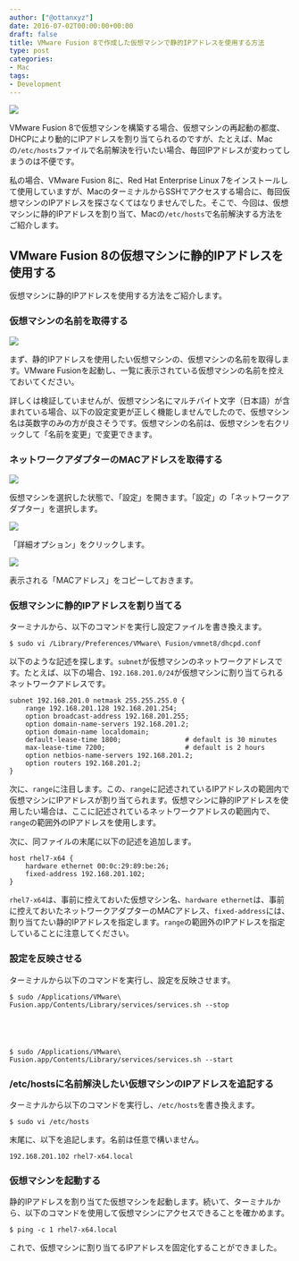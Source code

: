 ```yaml
---
author: ["@ottanxyz"]
date: 2016-07-02T00:00:00+00:00
draft: false
title: VMware Fusion 8で作成した仮想マシンで静的IPアドレスを使用する方法
type: post
categories:
- Mac
tags:
- Development
---
```


![](160702-577744e337eac.png)






VMware Fusion 8で仮想マシンを構築する場合、仮想マシンの再起動の都度、DHCPにより動的にIPアドレスを割り当てられるのですが、たとえば、Macの`/etc/hosts`ファイルで名前解決を行いたい場合、毎回IPアドレスが変わってしまうのは不便です。





私の場合、VMware Fusion 8に、Red Hat Enterprise Linux 7をインストールして使用していますが、MacのターミナルからSSHでアクセスする場合に、毎回仮想マシンのIPアドレスを探さなくてはなりませんでした。そこで、今回は、仮想マシンに静的IPアドレスを割り当て、Macの`/etc/hosts`で名前解決する方法をご紹介します。





## VMware Fusion 8の仮想マシンに静的IPアドレスを使用する





仮想マシンに静的IPアドレスを使用する方法をご紹介します。





### 仮想マシンの名前を取得する





![](160702-577745030f7cd.png)






まず、静的IPアドレスを使用したい仮想マシンの、仮想マシンの名前を取得します。VMware Fusionを起動し、一覧に表示されている仮想マシンの名前を控えておいてください。





詳しくは検証していませんが、仮想マシン名にマルチバイト文字（日本語）が含まれている場合、以下の設定変更が正しく機能しませんでしたので、仮想マシン名は英数字のみの方が良さそうです。仮想マシンの名前は、仮想マシンを右クリックして「名前を変更」で変更できます。





### ネットワークアダプターのMACアドレスを取得する





![](160702-5777451285363.png)






仮想マシンを選択した状態で、「設定」を開きます。「設定」の「ネットワークアダプター」を選択します。





![](160702-577745194294d.png)






「詳細オプション」をクリックします。





![](160702-5777451f0d22b.png)






表示される「MACアドレス」をコピーしておきます。





### 仮想マシンに静的IPアドレスを割り当てる





ターミナルから、以下のコマンドを実行し設定ファイルを書き換えます。





    $ sudo vi /Library/Preferences/VMware\ Fusion/vmnet8/dhcpd.conf





以下のような記述を探します。`subnet`が仮想マシンのネットワークアドレスです。たとえば、以下の場合、`192.168.201.0/24`が仮想マシンに割り当てられるネットワークアドレスです。





    subnet 192.168.201.0 netmask 255.255.255.0 {
    	range 192.168.201.128 192.168.201.254;
    	option broadcast-address 192.168.201.255;
    	option domain-name-servers 192.168.201.2;
    	option domain-name localdomain;
    	default-lease-time 1800;                # default is 30 minutes
    	max-lease-time 7200;                    # default is 2 hours
    	option netbios-name-servers 192.168.201.2;
    	option routers 192.168.201.2;
    }





次に、`range`に注目します。この、`range`に記述されているIPアドレスの範囲内で仮想マシンにIPアドレスが割り当てられます。仮想マシンに静的IPアドレスを使用したい場合は、ここに記述されているネットワークアドレスの範囲内で、`range`の範囲外のIPアドレスを使用します。





次に、同ファイルの末尾に以下の記述を追加します。





    host rhel7-x64 {
    	hardware ethernet 00:0c:29:89:be:26;
    	fixed-address 192.168.201.102;
    }





`rhel7-x64`は、事前に控えておいた仮想マシン名、`hardware ethernet`は、事前に控えておいたネットワークアダプターのMACアドレス、`fixed-address`には、割り当てたい静的IPアドレスを指定します。`range`の範囲外のIPアドレスを指定していることに注意してください。





### 設定を反映させる





ターミナルから以下のコマンドを実行し、設定を反映させます。





    $ sudo /Applications/VMware\ Fusion.app/Contents/Library/services/services.sh --stop





    $ sudo /Applications/VMware\ Fusion.app/Contents/Library/services/services.sh --start





### /etc/hostsに名前解決したい仮想マシンのIPアドレスを追記する





ターミナルから以下のコマンドを実行し、`/etc/hosts`を書き換えます。





    $ sudo vi /etc/hosts





末尾に、以下を追記します。名前は任意で構いません。





    192.168.201.102 rhel7-x64.local





### 仮想マシンを起動する





静的IPアドレスを割り当てた仮想マシンを起動します。続いて、ターミナルから、以下のコマンドを使用して仮想マシンにアクセスできることを確かめます。





    $ ping -c 1 rhel7-x64.local





これで、仮想マシンに割り当てるIPアドレスを固定化することができました。
